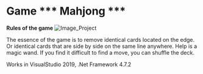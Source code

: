 # Game *** Mahjong ***
****Rules of the game****
![Image_Project](https://github.com/StehniiTania/Mahjong/tree/main/Picture)
                 
                 
The essence of the game is to remove identical cards located on the edge. 
Or identical cards that are side by side on the same line anywhere. 
Help is a magic wand.
If you find it difficult to find a move, you can shuffle the deck.



Works in VisualStudio 2019, .Net Framework 4.7.2
